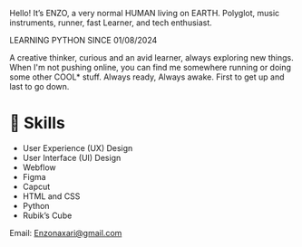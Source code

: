Hello! It’s ENZO, a very normal HUMAN living on EARTH. Polyglot,  music instruments, runner, fast Learner, and tech enthusiast.

LEARNING PYTHON SINCE 01/08/2024

A creative thinker, curious and an avid learner, always exploring new things. When I'm not pushing online, you can find me somewhere running or doing some other COOL* stuff. Always ready, Always awake. First to get up and last to go down.

# 🔨 Skills

- User Experience (UX) Design
- User Interface (UI) Design
- Webflow
- Figma
- Capcut
- HTML and CSS
- Python
- Rubik’s Cube

Email: Enzonaxari@gmail.com
